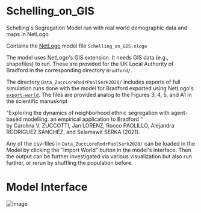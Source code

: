 # Schelling_on_GIS
Schelling's Segregation Model run with real world demographic data and maps in NetLogo

Contains the [NetLogo](https://ccl.northwestern.edu/netlogo/) model file `Schelling_on_GIS.nlogo`

The model uses NetLogo's GIS extension. It needs GIS data (e.g., shapefiles) to run. These are provided for the UK Local Authority of Bradford in the corresponding directory `Bradford/`. 

The directory `Data_ZuccLoreRodrPaolSerk2020/` includes exports of full simulation runs done with the model for Bradford exported using NetLogo's [`export-world`](http://ccl.northwestern.edu/netlogo/docs/dict/export-cmds.html). The files are provided analog to the Figures 3, 4, 5, and A1 in the scientific manuskript 

"Exploring the dynamics of neighborhood ethnic segregation with agent-based modelling: an empirical application to Bradford "   
by Carolina V. ZUCCOTTI, Jan LORENZ, Rocco PAOLILLO, Alejandra RODRÍGUEZ SÁNCHEZ, and Selamawit SERKA (2021). 

Any of the csv-files in `Data_ZuccLoreRodrPaolSerk2020/` can be loaded in the Model by clicking the "Import World" button in the model's interface. Then the output can be further investigated via various visualization but also run further, or rerun by shuffling the population before.

# Model Interface

![image](https://github.com/janlorenz/Schelling_on_GIS/assets/7503499/434b5943-ed7f-4470-895f-95727b8a74fe)

